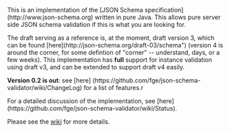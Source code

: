 <p>This is an implementation of the [JSON Schema specification](http://www.json-schema.org)
written in pure Java. This allows pure server side JSON schema validation if
this is what you are looking for.

<p>The draft serving as a reference is, at the moment, draft version 3, which can
be found [here](http://json-schema.org/draft-03/schema") (version 4 is around
the corner, for some defintion of "corner" -- understand, days,
or a few weeks). This implementation has <b>full</b> support for instance
validation using draft v3, and can be extended to support draft v4 easily.

<p><b>Version 0.2 is out</b>: see [here]
(https://github.com/fge/json-schema-validator/wiki/ChangeLog)
for a list of features.r

<p>For a detailed discussion of the implementation, see
[here](https://github.com/fge/json-schema-validator/wiki/Status).

Please see the [wiki](https://github.com/fge/json-schema-validator/wiki/) for
 more details.

